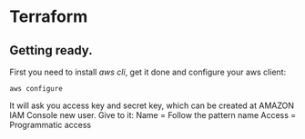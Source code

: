 # Terraform

## Getting ready.
First you need to install *aws cli*, get it done and configure your aws client:
```commandline
aws configure
```
It will ask you access key and secret key, which can be created at AMAZON IAM Console new user.
Give to it:
Name =  Follow the pattern name
Access = Programmatic access

